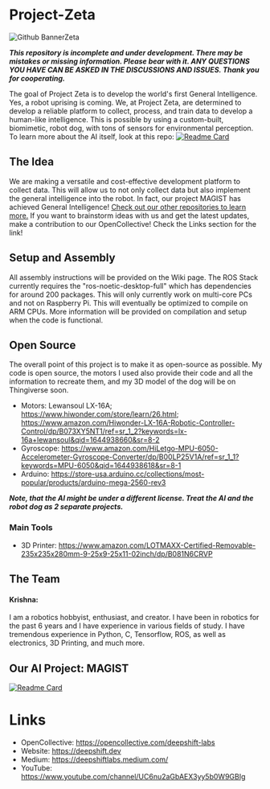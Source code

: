 # Project-Zeta
![Github BannerZeta](https://user-images.githubusercontent.com/85193239/174832439-0dc427f8-54c8-49fe-9055-6bef1d39f150.png)

***This repository is incomplete and under development. There may be mistakes or missing information. Please bear with it. ANY QUESTIONS YOU HAVE CAN BE ASKED IN THE DISCUSSIONS AND ISSUES. Thank you for cooperating.***

The goal of Project Zeta is to develop the world's first General Intelligence. Yes, a robot uprising is coming. We, at Project Zeta, are determined to develop a reliable platform to collect, process, and train data to develop a human-like intelligence. This is possible by using a custom-built, biomimetic, robot dog, with tons of sensors for environmental perception. To learn more about the AI itself, look at this repo:
[![Readme Card](https://github-readme-stats.vercel.app/api/pin/?username=DeepShift-Labs&repo=MAGIST-Algorithm)](https://github.com/DeepShift-Labs/MAGIST-Algorithm)

## The Idea
We are making a versatile and cost-effective development platform to collect data. This will allow us to not only collect data but also implement the general intelligence into the robot. In fact, our project MAGIST has achieved General Intelligence! [Check out our other repositories to learn more.](https://github.com/DeepShift-Labs) If you want to brainstorm ideas with us and get the latest updates, make a contribution to our OpenCollective! Check the Links section for the link!

## Setup and Assembly
All assembly instructions will be provided on the Wiki page. The ROS Stack currently requires the "ros-noetic-desktop-full" which has dependencies for around 200 packages. This will only currently work on multi-core PCs and not on Raspberry Pi. This will eventually be optimized to compile on ARM CPUs. More information will be provided on compilation and setup when the code is functional.

## Open Source
The overall point of this project is to make it as open-source as possible. My code is open source, the motors I used also provide their code and all the information to recreate them, and my 3D model of the dog will be on Thingiverse soon. 

- Motors: Lewansoul LX-16A; https://www.hiwonder.com/store/learn/26.html; https://www.amazon.com/Hiwonder-LX-16A-Robotic-Controller-Control/dp/B073XY5NT1/ref=sr_1_2?keywords=lx-16a+lewansoul&qid=1644938660&sr=8-2
- Gyroscope: https://www.amazon.com/HiLetgo-MPU-6050-Accelerometer-Gyroscope-Converter/dp/B00LP25V1A/ref=sr_1_1?keywords=MPU-6050&qid=1644938618&sr=8-1
- Arduino: https://store-usa.arduino.cc/collections/most-popular/products/arduino-mega-2560-rev3

***Note, that the AI might be under a different license. Treat the AI and the robot dog as 2 separate projects.***

### Main Tools
- 3D Printer: https://www.amazon.com/LOTMAXX-Certified-Removable-235x235x280mm-9-25x9-25x11-02inch/dp/B081N6CRVP

## The Team

#### Krishna:
I am a robotics hobbyist, enthusiast, and creator. I have been in robotics for the past 6 years and I have experience in various fields of study. I have tremendous experience in Python, C, Tensorflow, ROS, as well as electronics, 3D Printing, and much more.

## Our AI Project: MAGIST
[![Readme Card](https://github-readme-stats.vercel.app/api/pin/?username=DeepShift-Labs&repo=MAGIST-Algorithm)](https://github.com/DeepShift-Labs/MAGIST-Algorithm)

# Links
- OpenCollective: https://opencollective.com/deepshift-labs
- Website: https://deepshift.dev
- Medium: https://deepshiftlabs.medium.com/
- YouTube: https://www.youtube.com/channel/UC6nu2aGbAEX3yy5b0W9GBIg
